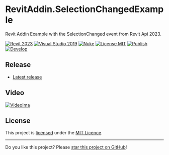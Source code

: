 # RevitAddin.SelectionChangedExample

Revit Addin Example with the SelectionChanged event from Revit Api 2023.

[![Revit 2023](https://img.shields.io/badge/Revit-2023+-blue.svg)](../..)
[![Visual Studio 2019](https://img.shields.io/badge/Visual%20Studio%202019-16.11.7+-blue)](../..)
[![Nuke](https://img.shields.io/badge/Nuke-Build-blue)](https://nuke.build/)
[![License MIT](https://img.shields.io/badge/License-MIT-blue.svg)](LICENSE)
[![Publish](../../actions/workflows/Publish.yml/badge.svg)](../../actions)
[![Develop](../../actions/workflows/Develop.yml/badge.svg)](../../actions)

## Release

* [Latest release](../../releases/latest)

## Video

[![VideoIma]][Video]

## License

This project is [licensed](LICENSE) under the [MIT Licence](https://en.wikipedia.org/wiki/MIT_License).

---

Do you like this project? Please [star this project on GitHub](../../stargazers)!

[Video]: https://youtu.be/2sNj7XE5MUg
[VideoIma]: https://img.youtube.com/vi/2sNj7XE5MUg/hqdefault.jpg